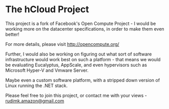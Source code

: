 # The hCloud Project

This project is a fork of Facebook's Open Compute Project - I would be working more on the datacenter specifications, in order to make them even better!

For more details, please visit http://opencompute.org/

Further, I would also be working on figuring out what sort of software infrastructure would work best on such a platform - that means we would be evaluating Eucalyptus, AppScale, and even hypervisors such as Microsoft Hyper-V and Vmware Server.

Maybe even a custom software platform, with a stripped down version of Linux running the .NET stack. 

Please feel free to join this project, or contact me with your views - rudimk.amazon@gmail.com


